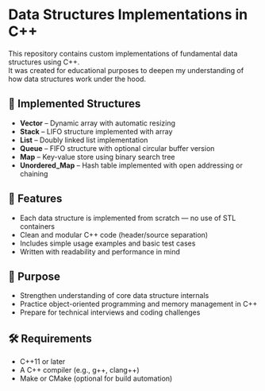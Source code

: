 # Data Structures Implementations in C++

This repository contains custom implementations of fundamental data structures using C++.  
It was created for educational purposes to deepen my understanding of how data structures work under the hood.

## 📂 Implemented Structures

- **Vector** – Dynamic array with automatic resizing  
- **Stack** – LIFO structure implemented with array 
- **List** – Doubly linked list implementation  
- **Queue** – FIFO structure with optional circular buffer version  
- **Map** – Key-value store using binary search tree  
- **Unordered_Map** – Hash table implemented with open addressing or chaining

## 🔧 Features

- Each data structure is implemented from scratch — no use of STL containers  
- Clean and modular C++ code (header/source separation)  
- Includes simple usage examples and basic test cases  
- Written with readability and performance in mind

## 📌 Purpose

- Strengthen understanding of core data structure internals  
- Practice object-oriented programming and memory management in C++  
- Prepare for technical interviews and coding challenges

## 🛠️ Requirements

- C++11 or later
- A C++ compiler (e.g., g++, clang++)
- Make or CMake (optional for build automation)
